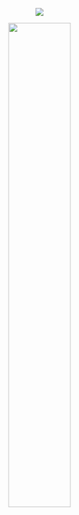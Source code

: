 <p align="center"><img src="https://komarev.com/ghpvc/?username=fleurdeli&color=d9d2cc&style=for-the-badge&label=guests&style=plastic"></p>
<p align="center"><img src="https://files.catbox.moe/wb14r9.png" height="50%" width="50%"></p>
